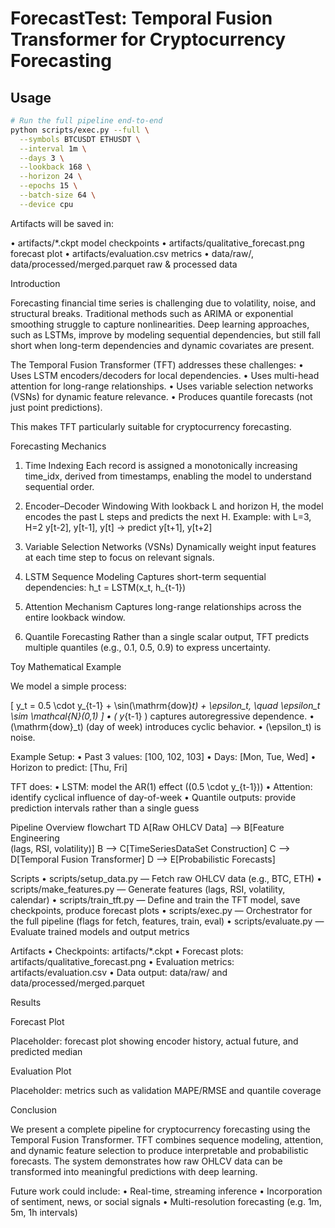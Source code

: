 # ForecastTest: Temporal Fusion Transformer for Cryptocurrency Forecasting

## Usage

```bash
# Run the full pipeline end-to-end
python scripts/exec.py --full \
  --symbols BTCUSDT ETHUSDT \
  --interval 1m \
  --days 3 \
  --lookback 168 \
  --horizon 24 \
  --epochs 15 \
  --batch-size 64 \
  --device cpu
  ```


Artifacts will be saved in:

•	artifacts/*.ckpt  model checkpoints
•	artifacts/qualitative_forecast.png forecast plot
•	artifacts/evaluation.csv metrics
•	data/raw/, data/processed/merged.parquet raw & processed data

Introduction

Forecasting financial time series is challenging due to volatility, noise, and structural breaks. Traditional methods such as ARIMA or exponential smoothing struggle to capture nonlinearities. Deep learning approaches, such as LSTMs, improve by modeling sequential dependencies, but still fall short when long-term dependencies and dynamic covariates are present.

The Temporal Fusion Transformer (TFT) addresses these challenges:
•	Uses LSTM encoders/decoders for local dependencies.
•	Uses multi-head attention for long-range relationships.
•	Uses variable selection networks (VSNs) for dynamic feature relevance.
•	Produces quantile forecasts (not just point predictions).

This makes TFT particularly suitable for cryptocurrency forecasting.

Forecasting Mechanics
1.	Time Indexing
Each record is assigned a monotonically increasing time_idx, derived from timestamps, enabling the model to understand sequential order.
2.	Encoder–Decoder Windowing
With lookback L and horizon H, the model encodes the past L steps and predicts the next H.
Example: with L=3, H=2
y[t-2], y[t-1], y[t] → predict y[t+1], y[t+2]

3.	Variable Selection Networks (VSNs)
Dynamically weight input features at each time step to focus on relevant signals.
4.	LSTM Sequence Modeling
Captures short-term sequential dependencies:
h_t = LSTM(x_t, h_{t-1})

5.	Attention Mechanism
Captures long-range relationships across the entire lookback window.
6.	Quantile Forecasting
Rather than a single scalar output, TFT predicts multiple quantiles (e.g., 0.1, 0.5, 0.9) to express uncertainty.

Toy Mathematical Example

We model a simple process:

[
y_t = 0.5 \cdot y_{t-1} + \sin(\mathrm{dow}_t) + \epsilon_t, \quad \epsilon_t \sim \mathcal{N}(0,1)
]
•	( y_{t-1} ) captures autoregressive dependence.
•	(\mathrm{dow}_t) (day of week) introduces cyclic behavior.
•	(\epsilon_t) is noise.

Example Setup:
•	Past 3 values: [100, 102, 103]
•	Days: [Mon, Tue, Wed]
•	Horizon to predict: [Thu, Fri]

TFT does:
•	LSTM: model the AR(1) effect ((0.5 \cdot y_{t-1}))
•	Attention: identify cyclical influence of day-of-week
•	Quantile outputs: provide prediction intervals rather than a single guess


Pipeline Overview
flowchart TD
  A[Raw OHLCV Data] --> B[Feature Engineering<br/>(lags, RSI, volatility)]
  B --> C[TimeSeriesDataSet Construction]
  C --> D[Temporal Fusion Transformer]
  D --> E[Probabilistic Forecasts]

Scripts
•	scripts/setup_data.py — Fetch raw OHLCV data (e.g., BTC, ETH)
•	scripts/make_features.py — Generate features (lags, RSI, volatility, calendar)
•	scripts/train_tft.py — Define and train the TFT model, save checkpoints, produce forecast plots
•	scripts/exec.py — Orchestrator for the full pipeline (flags for fetch, features, train, eval)
•	scripts/evaluate.py — Evaluate trained models and output metrics

Artifacts
•	Checkpoints: artifacts/*.ckpt
•	Forecast plots: artifacts/qualitative_forecast.png
•	Evaluation metrics: artifacts/evaluation.csv
•	Data output: data/raw/ and data/processed/merged.parquet

Results

Forecast Plot

Placeholder: forecast plot showing encoder history, actual future, and predicted median

Evaluation Plot

Placeholder: metrics such as validation MAPE/RMSE and quantile coverage

Conclusion

We present a complete pipeline for cryptocurrency forecasting using the Temporal Fusion Transformer. TFT combines sequence modeling, attention, and dynamic feature selection to produce interpretable and probabilistic forecasts. The system demonstrates how raw OHLCV data can be transformed into meaningful predictions with deep learning.

Future work could include:
•	Real-time, streaming inference
•	Incorporation of sentiment, news, or social signals
•	Multi-resolution forecasting (e.g. 1m, 5m, 1h intervals)